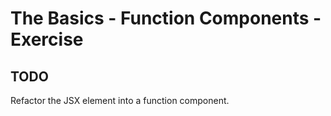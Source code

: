 # The Basics - Function Components - Exercise

## TODO

Refactor the JSX element into a function component.